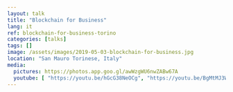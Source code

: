 ```yaml
---
layout: talk
title: "Blockchain for Business"
lang: it
ref: blockchain-for-business-torino
categories: [talks]
tags: []
image: /assets/images/2019-05-03-blockchain-for-business.jpg
location: "San Mauro Torinese, Italy"
media:
  pictures: https://photos.app.goo.gl/awWzgWU6nwZABw67A
  youtube: [ "https://youtu.be/hGcG38NeOCg", "https://youtu.be/BgMtMJ3WAus" ]
---
```

